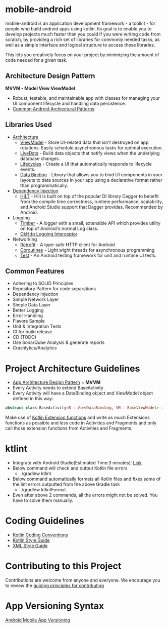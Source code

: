 # mobile-android

mobile-android is an application development framework - a toolkit - for people who build android apps using kotlin. 
Its goal is to enable you to develop projects much faster than you could if you were writing code from scratch, by providing a rich set of libraries for commonly needed tasks, as well as a simple interface and logical structure to access these libraries. 

This lets you creatively focus on your project by minimizing the amount of code needed for a given task. 

Architecture Design Pattern
--------------
**MVVM - Model View ViewModel**
* Robust, testable, and maintainable app with classes for managing your UI component lifecycle and handling data persistence.
* [Common Android Archiectural Patterns](https://github.com/NeoSOFT-Technologies/mobile-android/blob/main/wiki/docs/discussion/COMMON_ANDROID_ARCHITECTURAL_PATTERNS.md)

Libraries Used
--------------
* [Architecture](https://developer.android.com/topic/libraries/architecture)
  * [ViewModel](https://developer.android.com/topic/libraries/architecture/viewmodel) - Store UI-related data that isn't destroyed on app rotations. Easily schedule asynchronous tasks for optimal execution. 
  * [LiveData](https://developer.android.com/topic/libraries/architecture/livedata) - Build data objects that notify views when the underlying database changes. 
  * [Lifecycles](https://developer.android.com/topic/libraries/architecture/lifecycle) - Create a UI that automatically responds to lifecycle events. 
  * [Data Binding](https://developer.android.com/topic/libraries/data-binding/) - Library that allows you to bind UI components in your layouts to data sources in your app using a declarative format rather than programmatically.
* [Dependency Injection](https://en.wikipedia.org/wiki/Dependency_injection) 
  * [HILT](https://developer.android.com/training/dependency-injection/hilt-android) - Hilt is built on top of the popular DI library Dagger to benefit from the compile time correctness, runtime performance, scalability, and Android Studio support that Dagger provides. Recommended by Android.
* Logging
  * [Timber](https://github.com/JakeWharton/timber) - A logger with a small, extensible API which provides utility on top of Android's normal Log class.
  * [OkHttp Logging Interceptor](https://github.com/square/okhttp/tree/master/okhttp-logging-interceptor)
* Networking
  * [Retrofit](https://square.github.io/retrofit/) - A type-safe HTTP client for Android
  * [Coroutines](https://developer.android.com/kotlin/coroutines) - Light wight threads for asynchronous programming
  * [Test](https://developer.android.com/training/testing/) - An Android testing framework for unit and runtime UI tests.


Common Features
-------------------
* Adhering to SOLID Principles 
* Repository Pattern for code separations 
* Dependency Injection 
* Simple Network Layer 
* Simple Data Layer 
* Better Logging
* Error Handling 
* Flavors Sample 
* Unit & Integration Tests 
* CI for build release 
* CD (TODO) 
* Use SonarQube Analysis & generate reports 
* Crashlytics/Analytics

# Project Architecture Guidelines

* [App Architecture Design Pattern](https://github.com/NeoSOFT-Technologies/mobile-android/blob/main/wiki/docs/discussion/COMMON_ANDROID_ARCHITECTURAL_PATTERNS.md) = **MVVM**
* Every Activity needs to extend BaseActivity
* Every Activity will have a DataBinding object and ViewModel object defined in this way:

```KOTLIN
abstract class BaseActivity<B : ViewDataBinding, VM : BaseViewModel> : AppCompatActivity() {

```

Make use of [Kotlin Extension functions](https://kotlinlang.org/docs/reference/extensions.html) and write as much Extensions functions as possible and less code in Activities and Fragments and only call those extension functions from Activities and Fragments.

# ktlint
 - Integrate with Android Studio(Estimated Time:3 minutes): [Link](https://github.com/pinterest/ktlint#option-3)
- Below command will check and output Kotlin file errors
  - ./gradlew ktlint
- Below command automatically formats all Kotlin files and fixes some of the lint errors outputted from the above Gradle task
  - ./gradlew ktlintFormat
- Even after above 2 commands, all the errors might not be solved. You have to solve them manually.

# Coding Guidelines

- [Kotlin Coding Conventions](https://kotlinlang.org/docs/reference/coding-conventions.html)
- [Kotlin Style Guide](wiki/docs/guide/KOTLIN_STYLE_GUIDE.md)
- [XML Style Guide](wiki/docs/guide/XML_STYLE_GUIDE.md)


# Contributing to this Project

Contributions are welcome from anyone and everyone. We encourage you to review the [guiding principles for contributing](https://github.com/NeoSOFT-Technologies/mobile-android/blob/main/wiki/docs/contribution/CONTRIBUTING.md)

# App Versioning Syntax

[Android Mobile App Versioning](wiki/docs/guide/VERSIONING_GUIDE.md)

